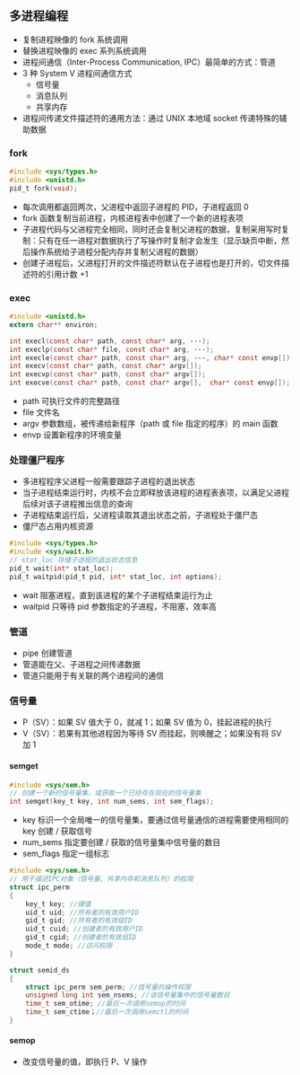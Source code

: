 ## 多进程编程

- 复制进程映像的 fork 系统调用
- 替换进程映像的 exec 系列系统调用
- 进程间通信（Inter-Process Communication, IPC）最简单的方式：管道
- 3 种 System V 进程间通信方式
  - 信号量
  - 消息队列
  - 共享内存
- 进程间传递文件描述符的通用方法：通过 UNIX 本地域 socket 传递特殊的辅助数据

### fork

```C
#include <sys/types.h>
#include <unistd.h>
pid_t fork(void);
```

- 每次调用都返回两次，父进程中返回子进程的 PID，子进程返回 0
- fork 函数复制当前进程，内核进程表中创建了一个新的进程表项
- 子进程代码与父进程完全相同，同时还会复制父进程的数据，复制采用写时复制：只有在任一进程对数据执行了写操作时复制才会发生（显示缺页中断，然后操作系统给子进程分配内存并复制父进程的数据）
- 创建子进程后，父进程打开的文件描述符默认在子进程也是打开的，切文件描述符的引用计数 +1

### exec

```C
#include <unistd.h>
extern char** environ;

int execl(const char* path, const char* arg, ···);
int execlp(const char* file, const char* arg, ···);
int execle(const char* path, const char* arg, ···, char* const envp[]);
int execv(const char* path, const char* argv[]);
int execvp(const char* path, const char* argv[]);
int execve(const char* path, const char* argv[],  char* const envp[]);
```

- path 可执行文件的完整路径
- file 文件名
- argv 参数数组，被传递给新程序（path 或 file 指定的程序）的 main 函数
- envp 设置新程序的环境变量

### 处理僵尸程序

- 多进程程序父进程一般需要跟踪子进程的退出状态
- 当子进程结束运行时，内核不会立即释放该进程的进程表表项，以满足父进程后续对该子进程推出信息的查询
- 子进程结束运行后，父进程读取其退出状态之前，子进程处于僵尸态
- 僵尸态占用内核资源

```C
#include <sys/types.h>
#include <sys/wait.h>
// stat_loc 存储子进程的退出状态信息
pid_t wait(int* stat_loc);
pid_t waitpid(pid_t pid, int* stat_loc, int options);
```

- wait 阻塞进程，直到该进程的某个子进程结束运行为止
- waitpid 只等待 pid 参数指定的子进程，不阻塞，效率高

### 管道

- pipe 创建管道
- 管道能在父、子进程之间传递数据
- 管道只能用于有关联的两个进程间的通信

### 信号量

- P（SV）：如果 SV 值大于 0，就减 1；如果 SV 值为 0，挂起进程的执行
- V（SV）：若果有其他进程因为等待 SV 而挂起，则唤醒之；如果没有将 SV 加 1

#### semget

```C
#include <sys/sem.h>
// 创建一个新的信号量集，或获取一个已经存在现在的信号量集
int semget(key_t key, int num_sems, int sem_flags);
```

- key 标识一个全局唯一的信号量集，要通过信号量通信的进程需要使用相同的 key 创建 / 获取信号
- num_sems 指定要创建 / 获取的信号量集中信号量的数目
- sem_flags 指定一组标志

```C
#include <sys/sem.h>
// 用于描述IPC对象（信号量、共享内存和消息队列）的权限
struct ipc_perm
{
    key_t key; //键值
    uid_t uid; //所有者的有效用户ID
    gid_t gid; //所有者的有效组ID
    uid_t cuid; //创建者的有效用户ID
    gid_t cgid; //创建者的有效组ID
    mode_t mode; //访问权限
}

struct semid_ds
{
    struct ipc_perm sem_perm; //信号量的操作权限
    unsigned long int sem_nsems; //该信号量集中的信号量数目
    time_t sem_otime; //最后一次调用semop的时间
    time_t sem_ctime；//最后一次调用semctl的时间
}
```

#### semop

- 改变信号量的值，即执行 P、V 操作
